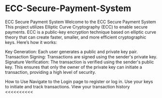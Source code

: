# ECC-Secure-Payment-System

ECC Secure Payment System
Welcome to the ECC Secure Payment System
This project utilizes Elliptic Curve Cryptography (ECC) to enable secure payments. ECC is a public-key encryption technique based on elliptic curve theory that can create faster, smaller, and more efficient cryptographic keys. Here’s how it works:

Key Generation: Each user generates a public and private key pair.
Transaction Signing: Transactions are signed using the sender's private key.
Signature Verification: The transaction is verified using the sender's public key.
This ensures that only the owner of the private key can initiate a transaction, providing a high level of security.

How to Use
Navigate to the Login page to register or log in.
Use your keys to initiate and track transactions.
View your transaction history
<<<<<<<<<<
>>>>>>>>>>

